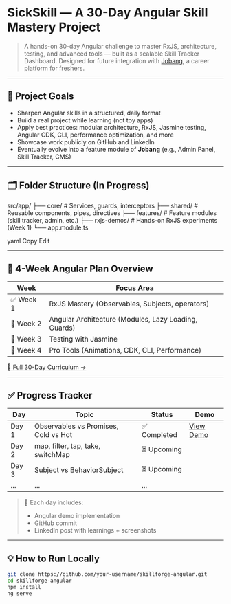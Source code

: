 # SickSkill — A 30-Day Angular Skill Mastery Project

> A hands-on 30-day Angular challenge to master RxJS, architecture, testing, and advanced tools — built as a scalable Skill Tracker Dashboard. Designed for future integration with [Jobang](https://github.com/itshimanshu010/jobang), a career platform for freshers.

---

## 📌 Project Goals

- Sharpen Angular skills in a structured, daily format
- Build a real project while learning (not toy apps)
- Apply best practices: modular architecture, RxJS, Jasmine testing, Angular CDK, CLI, performance optimization, and more
- Showcase work publicly on GitHub and LinkedIn
- Eventually evolve into a feature module of **Jobang** (e.g., Admin Panel, Skill Tracker, CMS)

---

## 🗂️ Folder Structure (In Progress)

src/app/
├── core/ # Services, guards, interceptors
├── shared/ # Reusable components, pipes, directives
├── features/ # Feature modules (skill tracker, admin, etc.)
├── rxjs-demos/ # Hands-on RxJS experiments (Week 1)
└── app.module.ts

yaml
Copy
Edit

---

## 📆 4-Week Angular Plan Overview

| Week | Focus Area |
|------|------------|
| ✅ Week 1 | RxJS Mastery (Observables, Subjects, operators) |
| 🧩 Week 2 | Angular Architecture (Modules, Lazy Loading, Guards) |
| 🔬 Week 3 | Testing with Jasmine |
| 🚀 Week 4 | Pro Tools (Animations, CDK, CLI, Performance) |

[📘 Full 30-Day Curriculum →](#)

---

## ✅ Progress Tracker

| Day | Topic | Status | Demo |
|-----|-------|--------|------|
| Day 1 | Observables vs Promises, Cold vs Hot | ✅ Completed | [View Demo](./src/app/rxjs-demos/day1-observable-vs-promise) |
| Day 2 | map, filter, tap, take, switchMap | ⏳ Upcoming | |
| Day 3 | Subject vs BehaviorSubject | ⏳ Upcoming | |
| ... | ... | ... | |

> 📝 Each day includes:
> - Angular demo implementation
> - GitHub commit
> - LinkedIn post with learnings + screenshots

---

## 💡 How to Run Locally

```bash
git clone https://github.com/your-username/skillforge-angular.git
cd skillforge-angular
npm install
ng serve
